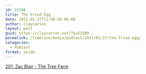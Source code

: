 ```yaml
---
id: 23180
title: The Fried Egg
date: 2021-01-27T21:08:56-06:00
author: claycarson
layout: post
guid: https://claycarson.net/?p=23180
permalink: /timeline/media/podcast/2021/01/27/the-fried-egg/
categories:
  - Podcast
format: aside
---
```

<div class="media-details"><a href="">201: Zac Blair - The Tree Farm</a></div>

<div class="media-creator"></div>

<div class="media-rating"></div>
